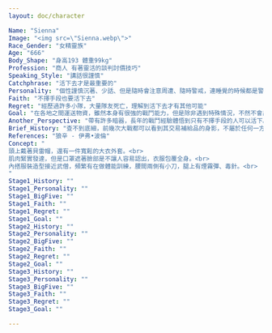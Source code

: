 ```yaml
---
layout: doc/character

Name: "Sienna"
Image: "<img src=\"Sienna.webp\">"
Race_Gender: "女精靈族"
Age: "666"
Body_Shape: "身高193 體重99kg"
Profession: "商人 有著靈活的談判討價技巧"
Speaking_Style: "講話很謹慎"
Catchphrase: "活下去才是最重要的"
Personality: "個性謹慎沉著、少話、但是隨時會注意周遭、隨時警戒，連睡覺的時候都是警戒狀態"
Faith: "不擇手段也要活下去"
Regret: "經歷過許多小隊，大量隊友死亡，理解到活下去才有其他可能"
Goal: "在各地之間運送物資，雖然本身有很強的戰鬥能力，但是除非遇到特殊情況，不然不會出手。有著一流的交際手腕，對於戰爭時期調度物資和幫助弱勢的人逃離戰區有很大的貢獻"
Another_Perspective: "帶有許多暗器，長年的戰鬥經驗體悟到只有不擇手段的人可以活下。"
Brief_History: "查不到底細，前幾次大戰都可以看到其交易補給品的身影，不屬於任何一方陣營的中立"
References: "狼辛 - 伊弗•波倫"
Concept: "
頭上戴著貝雷帽，還有一件寬鬆的大衣外套。<br>
肌肉緊實發達，但是口罩遮著臉部是不讓人容易認出，衣服包覆全身。<br>
內搭服裝造型接近武僧，頻繁有在做體能訓練，腰間兩側有小刀，腿上有煙霧彈、毒針。<br>
"
Stage1_History: ""
Stage1_Personality: ""
Stage1_BigFive: ""
Stage1_Faith: ""
Stage1_Regret: ""
Stage1_Goal: ""
Stage2_History: ""
Stage2_Personality: ""
Stage2_BigFive: ""
Stage2_Faith: ""
Stage2_Regret: ""
Stage2_Goal: ""
Stage3_History: ""
Stage3_Personality: ""
Stage3_BigFive: ""
Stage3_Faith: ""
Stage3_Regret: ""
Stage3_Goal: ""

---
```

